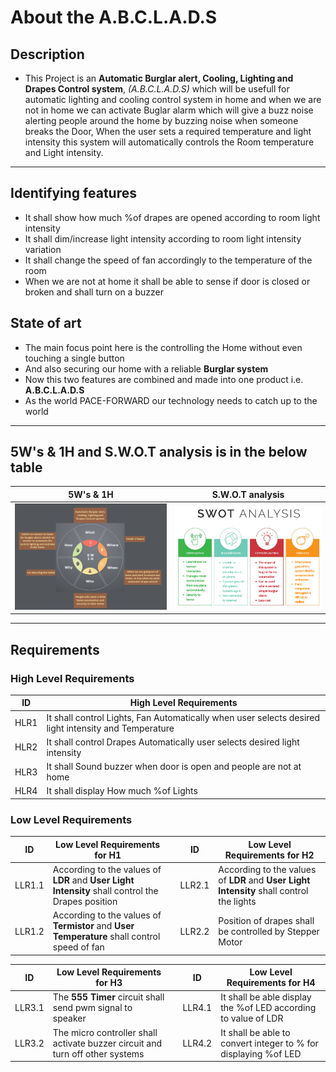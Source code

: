 
#  About the A.B.C.L.A.D.S
## Description
 * This Project is an __Automatic Burglar alert, Cooling, Lighting and Drapes Control system__, _(A.B.C.L.A.D.S)_ which will be usefull for automatic lighting and cooling control system in home and when we are not in home we can activate Buglar alarm which will give a buzz noise alerting people around the home by buzzing noise when someone breaks the Door, When the user sets a required temperature and light intensity this system will automatically controls the Room temperature and Light intensity.

---

## Identifying features
 * It shall show how much %of drapes are opened according to room light intensity
 * It shall dim/increase light intensity according to room light intensity variation 
 * It shall change the speed of fan accordingly to the temperature of the room
 * When we are not at home it shall be able to sense if door is closed or broken and shall turn on a buzzer

## State of art
 * The main focus point here is the controlling the Home without even touching a single button
 * And also securing our home with a reliable __Burglar system__
 * Now this two features are combined and made into one product i.e. __A.B.C.L.A.D.S__
 * As the world PACE-FORWARD our technology needs to catch up to the world  

---
## 5W's & 1H and S.W.O.T analysis is in the below table 

| 5W's & 1H | S.W.O.T analysis  |
| -------- | -------------- |
| ![5W1H](https://github.com/praveenraj2001/M2-EmbSys/blob/main/Project/6_ImagesAndVideos/5W1H.png) | ![SWOT](https://github.com/praveenraj2001/M2-EmbSys/blob/main/Project/6_ImagesAndVideos/SWOT.png)|

---

## Requirements


### High Level Requirements

| ID | High Level Requirements |
| -------- | -------------- |
| HLR1 | It shall control Lights, Fan Automatically when user selects desired light intensity and Temperature |
| HLR2 | It shall control Drapes Automatically user selects desired light intensity |
| HLR3 | It shall Sound buzzer when door is open and people are not at home |
| HLR4 | It shall display How much %of Lights |


### Low Level Requirements

| ID | Low Level Requirements for H1|       |ID | Low Level Requirements for H2|
| ----- | ----- | ---- |----- | ----- |
| LLR1.1 | According to the values of __LDR__ and __User Light Intensity__ shall control the Drapes position|     |LLR2.1 | According to the values of __LDR__ and __User Light Intensity__ shall control the lights  |
| LLR1.2 | According to the values of __Termistor__ and __User Temperature__ shall control speed of fan|     |LLR2.2 | Position of drapes shall be controlled by Stepper Motor |



| ID | Low Level Requirements for H3|  |ID | Low Level Requirements for H4|
| -------- | -------------- | ---- | -------- | -------------- |
| LLR3.1 | The __555 Timer__ circuit shall send pwm signal to speaker  |  | LLR4.1 | It shall be able display the %of LED according to value of LDR |
| LLR3.2 | The micro controller shall activate buzzer circuit and turn off other systems |  | LLR4.2 |It shall be able to convert integer to % for displaying %of LED |
